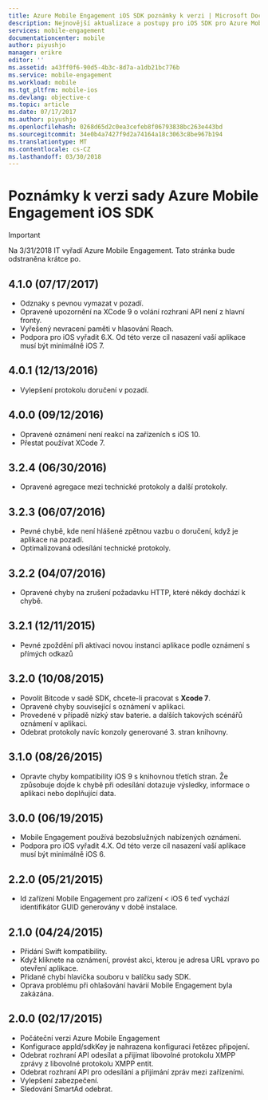 ```yaml
---
title: Azure Mobile Engagement iOS SDK poznámky k verzi | Microsoft Docs
description: Nejnovější aktualizace a postupy pro iOS SDK pro Azure Mobile Engagement
services: mobile-engagement
documentationcenter: mobile
author: piyushjo
manager: erikre
editor: ''
ms.assetid: a43ff0f6-90d5-4b3c-8d7a-a1db21bc776b
ms.service: mobile-engagement
ms.workload: mobile
ms.tgt_pltfrm: mobile-ios
ms.devlang: objective-c
ms.topic: article
ms.date: 07/17/2017
ms.author: piyushjo
ms.openlocfilehash: 0268d65d2c0ea3cefeb8f06793838bc263e443bd
ms.sourcegitcommit: 34e0b4a7427f9d2a74164a18c3063c8be967b194
ms.translationtype: MT
ms.contentlocale: cs-CZ
ms.lasthandoff: 03/30/2018
---
```

# <a name="azure-mobile-engagement-ios-sdk-release-notes"></a>Poznámky k verzi sady Azure Mobile Engagement iOS SDK
> [!IMPORTANT]
> Na 3/31/2018 IT vyřadí Azure Mobile Engagement. Tato stránka bude odstraněna krátce po.
> 


## <a name="410-07172017"></a>4.1.0 (07/17/2017)
* Odznaky s pevnou vymazat v pozadí.
* Opravené upozornění na XCode 9 o volání rozhraní API není z hlavní fronty.
* Vyřešený nevracení paměti v hlasování Reach.
* Podpora pro iOS vyřadit 6.X. Od této verze cíl nasazení vaší aplikace musí být minimálně iOS 7.

## <a name="401-12132016"></a>4.0.1 (12/13/2016)
* Vylepšení protokolu doručení v pozadí.

## <a name="400-09122016"></a>4.0.0 (09/12/2016)
* Opravené oznámení není reakcí na zařízeních s iOS 10.
* Přestat používat XCode 7.

## <a name="324-06302016"></a>3.2.4 (06/30/2016)
* Opravené agregace mezi technické protokoly a další protokoly.

## <a name="323-06072016"></a>3.2.3 (06/07/2016)
* Pevné chybě, kde není hlášené zpětnou vazbu o doručení, když je aplikace na pozadí.
* Optimalizovaná odesílání technické protokoly.

## <a name="322-04072016"></a>3.2.2 (04/07/2016)
* Opravené chyby na zrušení požadavku HTTP, které někdy dochází k chybě.

## <a name="321-12112015"></a>3.2.1 (12/11/2015)
* Pevné zpoždění při aktivaci novou instanci aplikace podle oznámení s přímých odkazů

## <a name="320-10082015"></a>3.2.0 (10/08/2015)
* Povolit Bitcode v sadě SDK, chcete-li pracovat s **Xcode 7**.
* Opravené chyby související s oznámení v aplikaci.
* Provedené v případě nízký stav baterie. a dalších takových scénářů oznámení v aplikaci.
* Odebrat protokoly navíc konzoly generované 3. stran knihovny.

## <a name="310-08262015"></a>3.1.0 (08/26/2015)
* Opravte chyby kompatibility iOS 9 s knihovnou třetích stran. Že způsobuje dojde k chybě při odesílání dotazuje výsledky, informace o aplikaci nebo doplňující data.

## <a name="300-06192015"></a>3.0.0 (06/19/2015)
* Mobile Engagement používá bezobslužných nabízených oznámení.
* Podpora pro iOS vyřadit 4.X. Od této verze cíl nasazení vaší aplikace musí být minimálně iOS 6.

## <a name="220-05212015"></a>2.2.0 (05/21/2015)
* Id zařízení Mobile Engagement pro zařízení < iOS 6 teď vychází identifikátor GUID generovány v době instalace.

## <a name="210-04242015"></a>2.1.0 (04/24/2015)
* Přidání Swift kompatibility.
* Když kliknete na oznámení, provést akci, kterou je adresa URL vpravo po otevření aplikace.
* Přidané chybí hlavička souboru v balíčku sady SDK.
* Oprava problému při ohlašování havárií Mobile Engagement byla zakázána.

## <a name="200-02172015"></a>2.0.0 (02/17/2015)
* Počáteční verzi Azure Mobile Engagement
* Konfigurace appId/sdkKey je nahrazena konfiguraci řetězec připojení.
* Odebrat rozhraní API odesílat a přijímat libovolné protokolu XMPP zprávy z libovolné protokolu XMPP entit.
* Odebrat rozhraní API pro odesílání a přijímání zpráv mezi zařízeními.
* Vylepšení zabezpečení.
* Sledování SmartAd odebrat.
